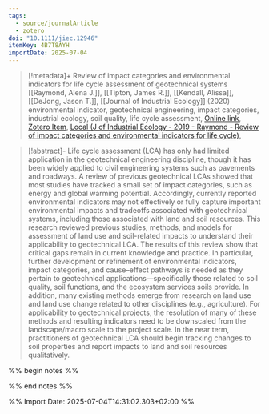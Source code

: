 ```yaml
---
tags:
  - source/journalArticle
  - zotero
doi: "10.1111/jiec.12946"
itemKey: 4B7T8AYH
importDate: 2025-07-04
---
```

>[!metadata]+
> Review of impact categories and environmental indicators for life cycle assessment of geotechnical systems
> [[Raymond, Alena J.]], [[Tipton, James R.]], [[Kendall, Alissa]], [[DeJong, Jason T.]], 
> [[Journal of Industrial Ecology]] (2020)
> environmental indicator, geotechnical engineering, impact categories, industrial ecology, soil quality, life cycle assessment, 
> [Online link](https://onlinelibrary.wiley.com/doi/abs/10.1111/jiec.12946), [Zotero Item](zotero://select/library/items/4B7T8AYH), [Local (J of Industrial Ecology - 2019 - Raymond - Review of impact categories and environmental indicators for life cycle)](file://C:/Users/aburg/Documents/references/zotero/storage/87BYNVDL/J%20of%20Industrial%20Ecology%20-%202019%20-%20Raymond%20-%20Review%20of%20impact%20categories%20and%20environmental%20indicators%20for%20life%20cycle.pdf), 

>[!abstract]-
>Life cycle assessment (LCA) has only had limited application in the geotechnical engineering discipline, though it has been widely applied to civil engineering systems such as pavements and roadways. A review of previous geotechnical LCAs showed that most studies have tracked a small set of impact categories, such as energy and global warming potential. Accordingly, currently reported environmental indicators may not effectively or fully capture important environmental impacts and tradeoffs associated with geotechnical systems, including those associated with land and soil resources. This research reviewed previous studies, methods, and models for assessment of land use and soil-related impacts to understand their applicability to geotechnical LCA. The results of this review show that critical gaps remain in current knowledge and practice. In particular, further development or refinement of environmental indicators, impact categories, and cause–effect pathways is needed as they pertain to geotechnical applications—specifically those related to soil quality, soil functions, and the ecosystem services soils provide. In addition, many existing methods emerge from research on land use and land use change related to other disciplines (e.g., agriculture). For applicability to geotechnical projects, the resolution of many of these methods and resulting indicators need to be downscaled from the landscape/macro scale to the project scale. In the near term, practitioners of geotechnical LCA should begin tracking changes to soil properties and report impacts to land and soil resources qualitatively.

%% begin notes %%

%% end notes %%

%% Import Date: 2025-07-04T14:31:02.303+02:00 %%
